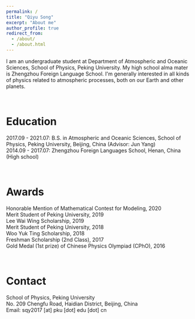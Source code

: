 ```yaml
---
permalink: /
title: "Qiyu Song"
excerpt: "About me"
author_profile: true
redirect_from: 
  - /about/
  - /about.html
---
```


I am an undergraduate student at Department of Atmospheric and Oceanic Sciences, School of Physics, Peking University. My high school alma mater is Zhengzhou Foreign Language School. I'm generally interested in all kinds of physics related to atmospheric processes, both on our Earth and other planets.

<br>

Education
======
2017.09 - 2021.07: B.S. in Atmospheric and Oceanic Sciences, School of Physics, Peking University, Beijing, China (Advisor: Jun Yang)<br>
2014.09 - 2017.07: Zhengzhou Foreign Languages School, Henan, China (High school)

<br>

Awards
======
Honorable Mention of Mathematical Contest for Modeling, 2020<br>
Merit Student of Peking University, 2019<br>
Lee Wai Wing Scholarship, 2019<br>
Merit Student of Peking University, 2018<br>
Woo Yuk Ting Scholarship, 2018<br>
Freshman Scholarship (2nd Class), 2017<br>
Gold Medal (1st prize) of Chinese Physics Olympiad (CPhO), 2016

<br>

Contact
======
School of Physics, Peking University<br>
No. 209 Chengfu Road, Haidian District, Beijing, China<br>
Email: sqy2017 \[at\] pku \[dot\] edu \[dot\] cn 
